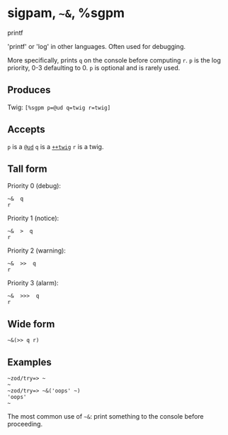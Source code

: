 sigpam, `~&`, %sgpm
============================

printf

'printf' or 'log' in other languages. Often used for debugging.

More specifically, prints `q` on the console before computing
`r`. `p` is the log priority, 0-3 defaulting to 0.  `p` is
optional and is rarely used.

Produces
--------

Twig: `[%sgpm p=@ud q=twig r=twig]`

Accepts
-------

`p` is a [`@ud`]() `q` is a [`++twig`]() `r` is a twig.

Tall form
---------

Priority 0 (debug):

    ~&  q
    r

Priority 1 (notice):

    ~&  >  q
    r

Priority 2 (warning):

    ~&  >>  q
    r

Priority 3 (alarm):

    ~&  >>>  q
    r

Wide form
---------

    ~&(>> q r)

Examples
--------

    ~zod/try=> ~
    ~
    ~zod/try=> ~&('oops' ~)
    'oops'
    ~

The most common use of `~&`: print something to the console before
proceeding.
